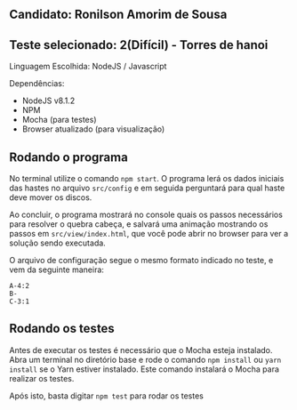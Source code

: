 ## Candidato: Ronilson Amorim de Sousa
## Teste selecionado: 2(Difícil) - Torres de hanoi

Linguagem Escolhida: NodeJS / Javascript

Dependências:
- NodeJS v8.1.2
- NPM
- Mocha (para testes)
- Browser atualizado (para visualização)


## Rodando o programa
No terminal utilize o comando `npm start`. O programa lerá os dados iniciais das
hastes no arquivo `src/config` e em seguida perguntará para qual haste deve mover
os discos.

Ao concluir, o programa mostrará no console quais os passos necessários para resolver
o quebra cabeça, e salvará uma animação mostrando os passos em `src/view/index.html`,
que você pode abrir no browser para ver a solução sendo executada.

O arquivo de configuração segue o mesmo formato indicado no teste, e vem da seguinte
 maneira:
```
A-4:2
B-
C-3:1
```
## Rodando os testes
Antes de executar os testes é necessário que o Mocha esteja instalado.
Abra um terminal no diretório base e rode o comando `npm install` ou
`yarn install` se o Yarn estiver instalado. Este comando instalará o Mocha para
realizar os testes.

Após isto, basta digitar `npm test` para rodar os testes
